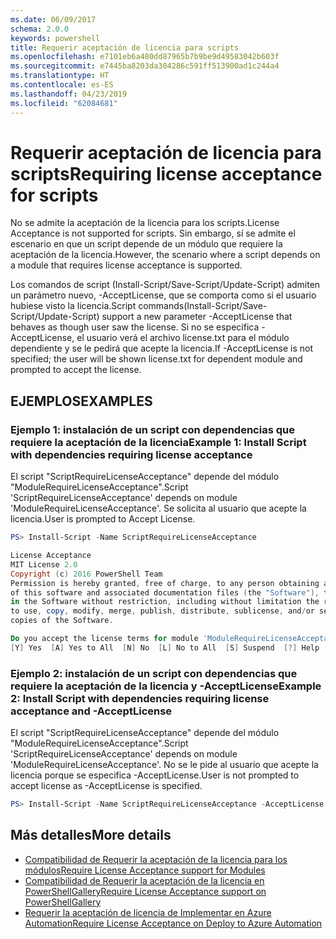 ```yaml
---
ms.date: 06/09/2017
schema: 2.0.0
keywords: powershell
title: Requerir aceptación de licencia para scripts
ms.openlocfilehash: e7101eb6a480dd87965b7b9be9d49583042b603f
ms.sourcegitcommit: e7445ba8203da304286c591ff513900ad1c244a4
ms.translationtype: HT
ms.contentlocale: es-ES
ms.lasthandoff: 04/23/2019
ms.locfileid: "62084681"
---
```

# <a name="requiring-license-acceptance-for-scripts"></a><span data-ttu-id="2f273-103">Requerir aceptación de licencia para scripts</span><span class="sxs-lookup"><span data-stu-id="2f273-103">Requiring license acceptance for scripts</span></span>

<span data-ttu-id="2f273-104">No se admite la aceptación de la licencia para los scripts.</span><span class="sxs-lookup"><span data-stu-id="2f273-104">License Acceptance is not supported for scripts.</span></span> <span data-ttu-id="2f273-105">Sin embargo, sí se admite el escenario en que un script depende de un módulo que requiere la aceptación de la licencia.</span><span class="sxs-lookup"><span data-stu-id="2f273-105">However, the scenario where a script depends on a module that requires license acceptance is supported.</span></span>

<span data-ttu-id="2f273-106">Los comandos de script (Install-Script/Save-Script/Update-Script) admiten un parámetro nuevo, -AcceptLicense, que se comporta como si el usuario hubiese visto la licencia.</span><span class="sxs-lookup"><span data-stu-id="2f273-106">Script commands(Install-Script/Save-Script/Update-Script) support a new parameter -AcceptLicense that behaves as though user saw the license.</span></span> <span data-ttu-id="2f273-107">Si no se especifica -AcceptLicense, el usuario verá el archivo license.txt para el módulo dependiente y se le pedirá que acepte la licencia.</span><span class="sxs-lookup"><span data-stu-id="2f273-107">If -AcceptLicense is not specified; the user will be shown license.txt for dependent module and prompted to accept the license.</span></span>

## <a name="examples"></a><span data-ttu-id="2f273-108">EJEMPLOS</span><span class="sxs-lookup"><span data-stu-id="2f273-108">EXAMPLES</span></span>

### <a name="example-1-install-script-with-dependencies-requiring-license-acceptance"></a><span data-ttu-id="2f273-109">Ejemplo 1: instalación de un script con dependencias que requiere la aceptación de la licencia</span><span class="sxs-lookup"><span data-stu-id="2f273-109">Example 1: Install Script with dependencies requiring license acceptance</span></span>

<span data-ttu-id="2f273-110">El script "ScriptRequireLicenseAcceptance" depende del módulo "ModuleRequireLicenseAcceptance".</span><span class="sxs-lookup"><span data-stu-id="2f273-110">Script 'ScriptRequireLicenseAcceptance' depends on module 'ModuleRequireLicenseAcceptance'.</span></span> <span data-ttu-id="2f273-111">Se solicita al usuario que acepte la licencia.</span><span class="sxs-lookup"><span data-stu-id="2f273-111">User is prompted to Accept License.</span></span>

```PowerShell
PS> Install-Script -Name ScriptRequireLicenseAcceptance

License Acceptance
MIT License 2.0
Copyright (c) 2016 PowerShell Team
Permission is hereby granted, free of charge, to any person obtaining a copy
of this software and associated documentation files (the "Software"), to deal
in the Software without restriction, including without limitation the rights
to use, copy, modify, merge, publish, distribute, sublicense, and/or sell
copies of the Software.

Do you accept the license terms for module 'ModuleRequireLicenseAcceptance'.
[Y] Yes  [A] Yes to All  [N] No  [L] No to All  [S] Suspend  [?] Help (default is "N"):
```

### <a name="example-2-install-script-with-dependencies-requiring-license-acceptance-and--acceptlicense"></a><span data-ttu-id="2f273-112">Ejemplo 2: instalación de un script con dependencias que requiere la aceptación de la licencia y -AcceptLicense</span><span class="sxs-lookup"><span data-stu-id="2f273-112">Example 2: Install Script with dependencies requiring license acceptance and -AcceptLicense</span></span>

<span data-ttu-id="2f273-113">El script "ScriptRequireLicenseAcceptance" depende del módulo "ModuleRequireLicenseAcceptance".</span><span class="sxs-lookup"><span data-stu-id="2f273-113">Script 'ScriptRequireLicenseAcceptance' depends on module 'ModuleRequireLicenseAcceptance'.</span></span> <span data-ttu-id="2f273-114">No se le pide al usuario que acepte la licencia porque se especifica -AcceptLicense.</span><span class="sxs-lookup"><span data-stu-id="2f273-114">User is not prompted to accept license as -AcceptLicense is specified.</span></span>

```PowerShell
PS> Install-Script -Name ScriptRequireLicenseAcceptance -AcceptLicense
```

## <a name="more-details"></a><span data-ttu-id="2f273-115">Más detalles</span><span class="sxs-lookup"><span data-stu-id="2f273-115">More details</span></span>

- [<span data-ttu-id="2f273-116">Compatibilidad de Requerir la aceptación de la licencia para los módulos</span><span class="sxs-lookup"><span data-stu-id="2f273-116">Require License Acceptance support for Modules</span></span>](module-license-acceptance.md)
- [<span data-ttu-id="2f273-117">Compatibilidad de Requerir la aceptación de la licencia en PowerShellGallery</span><span class="sxs-lookup"><span data-stu-id="2f273-117">Require License Acceptance support on PowerShellGallery</span></span>](../how-to/working-with-packages/packages-that-require-license-acceptance.md)
- [<span data-ttu-id="2f273-118">Requerir la aceptación de licencia de Implementar en Azure Automation</span><span class="sxs-lookup"><span data-stu-id="2f273-118">Require License Acceptance on Deploy to Azure Automation</span></span>](../how-to/working-with-packages/deploy-to-azure-automation.md)

